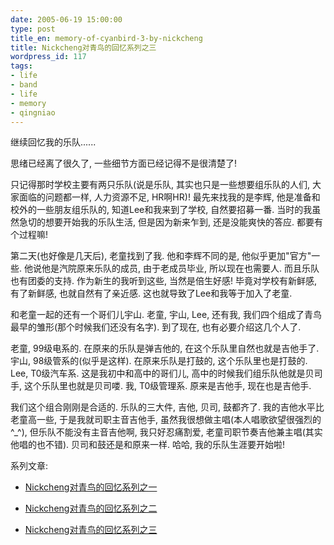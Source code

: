 ```yaml
---
date: 2005-06-19 15:00:00
type: post
title_en: memory-of-cyanbird-3-by-nickcheng
title: Nickcheng对青鸟的回忆系列之三
wordpress_id: 117
tags:
- life
- band
- life
- memory
- qingniao
---
```


继续回忆我的乐队......

思绪已经离了很久了, 一些细节方面已经记得不是很清楚了!

只记得那时学校主要有两只乐队(说是乐队, 其实也只是一些想要组乐队的人们, 大家面临的问题都一样, 人力资源不足, HR啊HR)! 最先来找我的是李辉, 他是准备和校外的一些朋友组乐队的, 知道Lee和我来到了学校, 自然要招募一番. 当时的我虽然急切的想要开始我的乐队生活, 但是因为新来乍到, 还是没能爽快的答应. 都要有个过程嘛!

第二天(也好像是几天后), 老童找到了我. 他和李辉不同的是, 他似乎更加"官方"一些. 他说他是汽院原来乐队的成员, 由于老成员毕业, 所以现在也需要人. 而且乐队也有团委的支持. 作为新生的我听到这些, 当然是倍生好感! 毕竟对学校有新鲜感, 有了新鲜感, 也就自然有了亲近感. 这也就导致了Lee和我等于加入了老童.

和老童一起的还有一个哥们儿宇山. 老童, 宇山, Lee, 还有我, 我们四个组成了青鸟最早的雏形(那个时候我们还没有名字). 到了现在, 也有必要介绍这几个人了.

老童, 99级电系的. 在原来的乐队是弹吉他的, 在这个乐队里自然也就是吉他手了.
宇山, 98级管系的(似乎是这样). 在原来乐队是打鼓的, 这个乐队里也是打鼓的.
Lee, T0级汽车系. 这是我初中和高中的哥们儿, 高中的时候我们组乐队他就是贝司手, 这个乐队里也就是贝司喽.
我, T0级管理系. 原来是吉他手, 现在也是吉他手.

我们这个组合刚刚是合适的. 乐队的三大件, 吉他, 贝司, 鼓都齐了. 我的吉他水平比老童高一些, 于是我就司职主音吉他手, 虽然我很想做主唱(本人唱歌欲望很强烈的^_^), 但乐队不能没有主音吉他啊, 我只好忍痛割爱, 老童司职节奏吉他兼主唱(其实他唱的也不错). 贝司和鼓还是和原来一样. 哈哈, 我的乐队生涯要开始啦!

系列文章:
	
* [Nickcheng对青鸟的回忆系列之一](http://nickcheng.com/2004/12/07/the-memory-of-cyanbird-by-nickcheng-first/)
	
* [Nickcheng对青鸟的回忆系列之二](http://nickcheng.com/2004/12/19/the-memory-of-cyanbird-by-nickcheng-second/)
	
* [Nickcheng对青鸟的回忆系列之三](http://nickcheng.com/2005/06/19/memory-of-cyanbird-3-by-nickcheng/)


